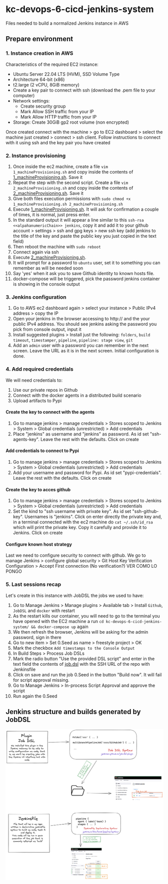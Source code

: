 # kc-devops-6-cicd-jenkins-system

Files needed to build a normalized Jenkins instance in AWS

## Prepare environment

### 1. Instance creation in AWS

Characteristics of the required EC2 instance:
- Ubuntu Server 22.04 LTS (HVM), SSD Volume Type
- Architecture 64-bit (x86)
- t2.large (2 vCPU, 8GiB memory)
- Create a key pair to connect with ssh (download the .pem file to your computer)
- Network settings:
  - Create security group
  - Mark Allow SSH traffic from your IP
  - Mark Allow HTTP traffic from your IP
- Storage: Create 30GiB gp2 root volume (non encrypted)

Once created connect with the machine > go to EC2 dashboard > select the machine just created > connect > ssh client. Follow instructions to connect with it using ssh and the key pair you have created

### 2. Instance provisioning

1. Once inside the ec2 machine, create a file `vim 1_machineProvisioning.sh` and copy inside the contents of [1_machineProvisioning.sh](./1_machineProvisioning.sh). Save it
1. Repeat the step with the second script. Create a file `vim 2_machineProvisioning.sh` and copy inside the contents of [2_machineProvisioning.sh](./2_machineProvisioning.sh). Save it
1. Give both files execution permissions with `sudo chmod +x 1_machineProvisioning.sh 2_machineProvisioning.sh`
1. Execute [1_machineProvisioning.sh](./1_machineProvisioning.sh). It will ask for confirmation a couple of times, it is normal, just press enter.
1. In the standard output it will appear a line similar to this `ssh-rsa <<alpahanumericChain>> jenkins`, copy it and add it to your github account > settings > ssh and gpg keys > new ssh key (add jenkins to the title of the key and paste the public key you just copied in the text field)
1. Then reboot the machine with `sudo reboot`
1. Connect again via ssh
1. Execute [2_machineProvisioning.sh](./2_machineProvisioning.sh). 
1. It will prompt for a password to `ubuntu` user, set it to something you can remember as will be needed soon
1. Say 'yes' when it ask you to save Github identity to known hosts file.
1. docker-compose will be triggered, pick the password jenkins container is showing in the console output

### 3. Jenkins configuration
1. Go to AWS ec2 dashboard again > select your instance > Public IPv4 address > copy the IP
1. Open your jenkins in the browser accessing to http:// and the your public IPv4 address. You should see jenkins asking the password you pick from console output, input it
1. Install suggested plugins > Install just the following: `folders`, `build timeout`, `timestamper`, `pipeline`, `pipeline: stage view`, `git`
1. Add an `admin` user with a password you can remember in the next screen. Leave the URL as it is in the next screen. Initial configuration is done.

### 4. Add required credentials
We will need credentials to:
1. Use our private repos in Github
1. Connect with the docker agents in a distributed build scenario
1. Upload artifacts to Pypi

#### Create the key to connect with the agents
1. Go to manage jenkins > manage credentials > Stores scoped to Jenkins > System > Global credentials (unrestricted) > Add credentials
1. Place "jenkins" as username and "jenkins" as password. As id set "ssh-agents-key". Leave the rest with the defaults. Click on create

#### Add credentials to connect to Pypi
1. Go to manage jenkins > manage credentials > Stores scoped to Jenkins > System > Global credentials (unrestricted) > Add credentials
1. Add your username and password for Pypi. As id set "pypi-credentials". Leave the rest with the defaults. Click on create

#### Create the key to acces github
1. Go to manage jenkins > manage credentials > Stores scoped to Jenkins > System > Global credentials (unrestricted) > Add credentials
1. Set the kind to "ssh username with private key". As id set "ssh-github-key". Usernames is "jenkins". Click on enter directly the private key and, in a terminal connected with the ec2 machine do `cat ~/.ssh/id_rsa` which will print the private key. Copy it carefully and provide it to Jenkins. Click on create

#### Configure known host strategy

Last we need to configure security to connect with github. We go to manage Jenkins > configure global security >  Git Host Key Verification Configuration > Accept First connection (No verification?) VER COMO LO PONGO

### 5. Last sessions recap
Let's create in this instance with JobDSL the jobs we used to have:
1. Go to Manage Jenkins > Manage plugins > Available tab > Install `Github`, `JobDSL`  and `docker` with restart
1. As the restart kills our container, you will need to go to the terminal you have opened with the EC2 machine a run `cd kc-devops-6-cicd-jenkins-system/ && docker-compose up` again
1. We then refresh the browser, Jenkins will be asking for the admin password, sign in there
1. Go to new item > Set 0.Seed as name > freestyle project > OK
1. Mark the checkbox `Add timestamps to the Console Output`
1. In Build Steps > Process Job DSLs
1. Mark the radio button "Use the provided DSL script" and enter in the text field the contents of [job.dsl](./job.dsl) with the SSH URL of the repo with Jenkinsfile
1. Click on save and run the job 0.Seed in the button "Build now". It will fail for script approval missing.
1. Go to Manage Jenkins > In-process Script Approval and approve the script
1. Run again the 0.Seed

## Jenkins structure and builds generated by JobDSL
![Diagram](./Diagram.png)
